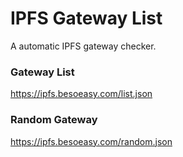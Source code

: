# IPFS Gateway List
A automatic IPFS gateway checker.


### Gateway List
https://ipfs.besoeasy.com/list.json


### Random Gateway
https://ipfs.besoeasy.com/random.json

